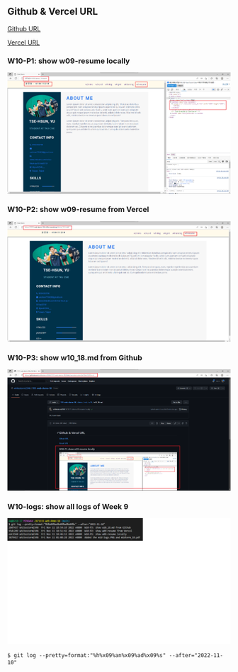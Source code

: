 ## Github & Vercel URL

[Github URL](https://github.com/whitestorm2346/1111-web-demo-18)

[Vercel URL](https://1111-web-demo-18-m55w.vercel.app/)

### W10-P1: show w09-resume locally

![](w10-p1.png)

### W10-P2: show w09-resume from Vercel

![](w10-p2.png)

### W10-P3: show w10_18.md from Github

![](w10-p3.png)

### W10-logs: show all logs of Week 9

![](w10-logs.png)

```
$ git log --pretty=format:"%h%x09%an%x09%ad%x09%s" --after="2022-11-10"
```
